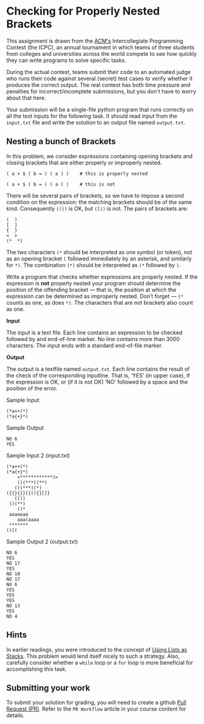 # Checking for Properly Nested Brackets
This assignment is drawn from the [ACM's](https://en.wikipedia.org/wiki/Association_for_Computing_Machinery) Intercollegiate Programming Contest (the ICPC), an annual tournament in which teams of three students from colleges and universities across the world compete to see how quickly they can write programs to solve specific tasks.

During the actual contest, teams submit their code to an automated judge who runs their code against several (secret) test cases to verify whether it produces the correct output. The real contest has both time pressure and penalties for incorrect/incomplete submissions, but you don't have to worry about that here.

Your submission will be a single-file python program that runs correctly on all the test inputs for the following task. It should read input from the `input.txt` file and write the solution to an output file named `output.txt`.

## Nesting a bunch of Brackets
In this problem, we consider expressions containing opening brackets and closing brackets that are either properly or improperly nested. 
```
( a + $ ( b = ) ( a ) )    # this is properly nested

( a + $ ) b = ) ( a ( )    # this is not
```

There will be several pairs of brackets, so we have to impose a second condition on the expression: the matching brackets should be of the same kind. Consequently `(())` is OK, but `([))` is not. The pairs of brackets are:
```
(  )
[  ]
{  }
<  >
(*  *)
```
The two characters `(*` should be interpreted as one symbol (or token), not as an opening bracket `(` followed immediately by an asterisk, and similarly for `*)`. The combination `(*)` should be interpreted as `(*` followed by `)`.

Write a program that checks whether expressions are properly nested. If the expression is **not** properly nested your program should determine the position of the offending bracket &mdash; that is, the position at which the expression can be determined as improperly nested. Don’t forget &mdash; `(*` counts as one, as does `*)`. The characters that are not brackets also count as one.

**Input**

The input is a text file. Each line contains an expression to be checked followed by and end-of-line marker. No line contains more than 3000 characters. The input ends with a standard end-of-file marker.

**Output**

The output is a textfile named `output.txt`. Each line contains the result of the check of the corresponding inputline. That is, ‘YES’ (in upper case), if the expression is OK, or (if it is not OK) ‘NO’ followed by a space and the position of the error.

Sample Input
```
(*a++(*) 
(*a{+}*)
```
Sample Output
```
NO 6
YES
```
 

Sample Input 2 (input.txt)
```
(*a++(*)
(*a{+}*)
    <************)>
    ()(***)(**)
   ()(***)(*)
({{}{}}[{(){}[]}
   ([))
 ()(**)
    ()*
 aaaaaaa
    aaa(aaaa
 *******
(([(
 ```
Sample Output 2 (output.txt)
```
NO 6
YES
NO 17
YES
NO 10
NO 17
NO 6
YES
YES
YES
NO 13
YES
NO 4
```

## Hints
In earlier readings, you were introduced to the concept of <a title="Using Lists as Stacks" href="https://docs.python.org/3/tutorial/datastructures.html#using-lists-as-stacks" target="_blank">Using Lists as Stacks</a>. This problem would lend itself nicely to such a strategy. Also, carefully consider whether a `while` loop or a `for` loop is more beneficial for accomplishing this task.

## Submitting your work
To submit your solution for grading, you will need to create a github [Pull Request (PR)](https://docs.github.com/en/github/collaborating-with-issues-and-pull-requests/about-pull-requests). Refer to the `PR Workflow` article in your course content for details.
